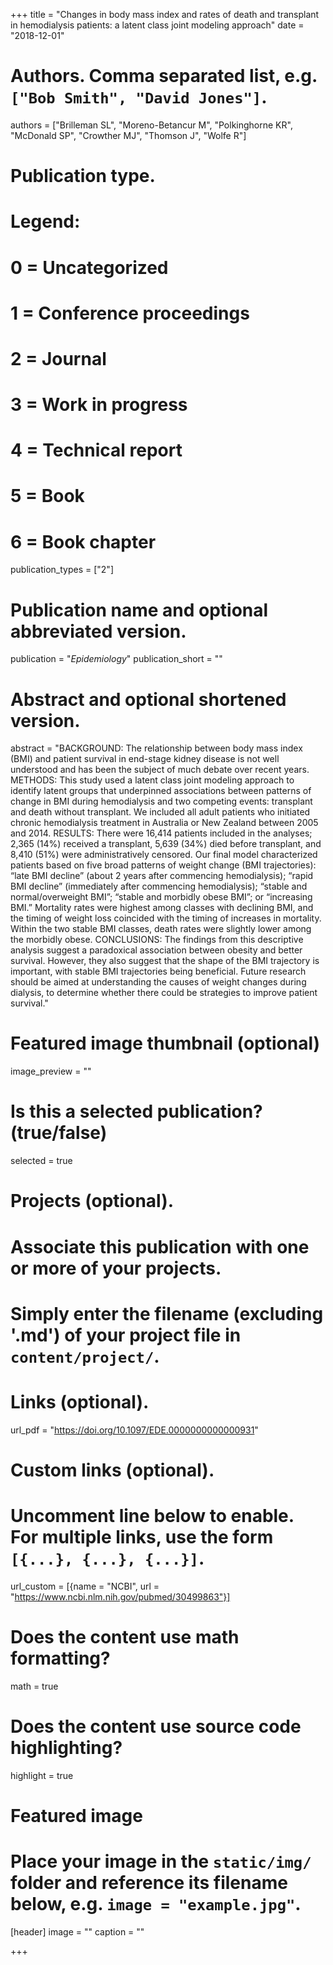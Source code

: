 +++
title = "Changes in body mass index and rates of death and transplant in hemodialysis patients: a latent class joint modeling approach"
date = "2018-12-01"

# Authors. Comma separated list, e.g. `["Bob Smith", "David Jones"]`.
authors = ["Brilleman SL", "Moreno-Betancur M", "Polkinghorne KR", "McDonald SP", "Crowther MJ", "Thomson J", "Wolfe R"]

# Publication type.
# Legend:
# 0 = Uncategorized
# 1 = Conference proceedings
# 2 = Journal
# 3 = Work in progress
# 4 = Technical report
# 5 = Book
# 6 = Book chapter
publication_types = ["2"]

# Publication name and optional abbreviated version.
publication = "*Epidemiology*"
publication_short = ""

# Abstract and optional shortened version.
abstract = "BACKGROUND: The relationship between body mass index (BMI) and patient survival in end-stage kidney disease is not well understood and has been the subject of much debate over recent years. METHODS: This study used a latent class joint modeling approach to identify latent groups that underpinned associations between patterns of change in BMI during hemodialysis and two competing events: transplant and death without transplant. We included all adult patients who initiated chronic hemodialysis treatment in Australia or New Zealand between 2005 and 2014. RESULTS: There were 16,414 patients included in the analyses; 2,365 (14%) received a transplant, 5,639 (34%) died before transplant, and 8,410 (51%) were administratively censored. Our final model characterized patients based on five broad patterns of weight change (BMI trajectories): “late BMI decline” (about 2 years after commencing hemodialysis); “rapid BMI decline” (immediately after commencing hemodialysis); “stable and normal/overweight BMI”; “stable and morbidly obese BMI”; or “increasing BMI.” Mortality rates were highest among classes with declining BMI, and the timing of weight loss coincided with the timing of increases in mortality. Within the two stable BMI classes, death rates were slightly lower among the morbidly obese. CONCLUSIONS: The findings from this descriptive analysis suggest a paradoxical association between obesity and better survival. However, they also suggest that the shape of the BMI trajectory is important, with stable BMI trajectories being beneficial. Future research should be aimed at understanding the causes of weight changes during dialysis, to determine whether there could be strategies to improve patient survival."

# Featured image thumbnail (optional)
image_preview = ""

# Is this a selected publication? (true/false)
selected = true

# Projects (optional).
#   Associate this publication with one or more of your projects.
#   Simply enter the filename (excluding '.md') of your project file in `content/project/`.

# Links (optional).
url_pdf = "https://doi.org/10.1097/EDE.0000000000000931"

# Custom links (optional).
#   Uncomment line below to enable. For multiple links, use the form `[{...}, {...}, {...}]`.
url_custom = [{name = "NCBI", url = "https://www.ncbi.nlm.nih.gov/pubmed/30499863"}]

# Does the content use math formatting?
math = true

# Does the content use source code highlighting?
highlight = true

# Featured image
# Place your image in the `static/img/` folder and reference its filename below, e.g. `image = "example.jpg"`.
[header]
image = ""
caption = ""

+++
